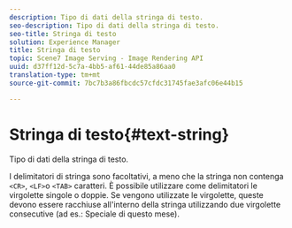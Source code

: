 ```yaml
---
description: Tipo di dati della stringa di testo.
seo-description: Tipo di dati della stringa di testo.
seo-title: Stringa di testo
solution: Experience Manager
title: Stringa di testo
topic: Scene7 Image Serving - Image Rendering API
uuid: d37ff12d-5c7a-4bb5-af61-44de85a86aa0
translation-type: tm+mt
source-git-commit: 7bc7b3a86fbcdc57cfdc31745fae3afc06e44b15

---
```



# Stringa di testo{#text-string}

Tipo di dati della stringa di testo.

I delimitatori di stringa sono facoltativi, a meno che la stringa non contenga `<CR>`, `<LF>`o `<TAB>` caratteri. È possibile utilizzare come delimitatori le virgolette singole o doppie. Se vengono utilizzate le virgolette, queste devono essere racchiuse all&#39;interno della stringa utilizzando due virgolette consecutive (ad es.: Speciale di questo mese).